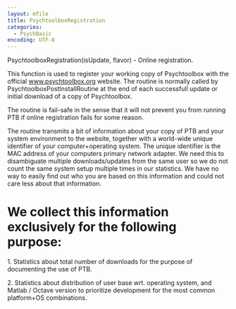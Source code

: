 ```yaml
---
layout: mfile
title: PsychtoolboxRegistration
categories:
  - PsychBasic
encoding: UTF-8
---
```


PsychtoolboxRegistration(isUpdate, flavor) - Online registration.

This function is used to register your working copy of Psychtoolbox
with the official www.psychtoolbox.org website. The routine is
normally called by PsychtoolboxPostInstallRoutine at the end of
each successfull update or initial download of a copy of Psychtoolbox.

The routine is fail-safe in the sense that it will not prevent you
from running PTB if online registration fails for some reason.

The routine transmits a bit of information about your copy of PTB and
your system environment to the website, together with a world-wide unique
identifier of your computer+operating system. The unique identifier is
the MAC address of your computers primary network adapter. We need this
to disambiguate multiple downloads/updates from the same user so we
do not count the same system setup multiple times in our statistics.
We have no way to easily find out who you are based on this information and
could not care less about that information.

# We collect this information exclusively for the following purpose:

1\. Statistics about total number of downloads for the purpose of
   documenting the use of PTB.

2\. Statistics about distribution of user base wrt. operating system,
   and Matlab / Octave version to prioritize development for the most
   common platform+OS combinations.
